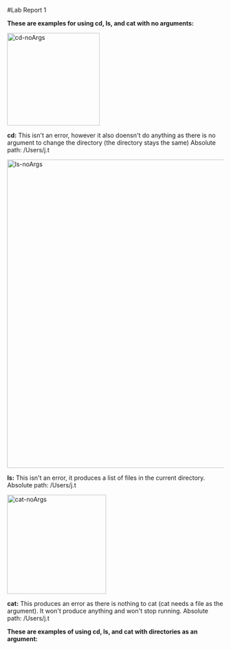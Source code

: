 #Lab Report 1

**These are examples for using cd, ls, and cat with no arguments:**

<img width="215" alt="cd-noArgs" src="https://github.com/JakeTranUCSD/cse15l-lab-reports/assets/147591070/7cd06db9-3e04-4bf4-bead-180f6a422c6d">

**cd:** This isn't an error, however it also doensn't do anything as there is no argument to change the directory (the directory stays the same)
Absolute path: /Users/j.t


<img width="716" alt="ls-noArgs" src="https://github.com/JakeTranUCSD/cse15l-lab-reports/assets/147591070/9af1287f-ef56-4b97-aeeb-012a78bdee65">

**ls:** This isn't an error, it produces a list of files in the current directory.
Absolute path: /Users/j.t


<img width="230" alt="cat-noArgs" src="https://github.com/JakeTranUCSD/cse15l-lab-reports/assets/147591070/7632c7ab-4f9f-492a-89c8-24dd38ba2b42">

**cat:** This produces an error as there is nothing to cat (cat needs a file as the argument). It won't produce anything and won't stop running.
Absolute path: /Users/j.t

**These are examples of using cd, ls, and cat with directories as an argument:**

